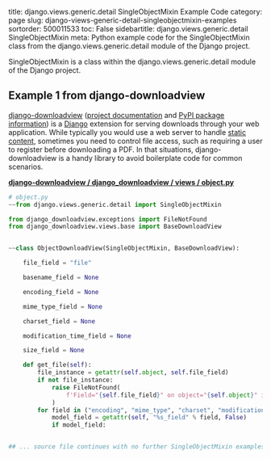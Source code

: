 title: django.views.generic.detail SingleObjectMixin Example Code
category: page
slug: django-views-generic-detail-singleobjectmixin-examples
sortorder: 500011533
toc: False
sidebartitle: django.views.generic.detail SingleObjectMixin
meta: Python example code for the SingleObjectMixin class from the django.views.generic.detail module of the Django project.


SingleObjectMixin is a class within the django.views.generic.detail module of the Django project.


## Example 1 from django-downloadview
[django-downloadview](https://github.com/benoitbryon/django-downloadview)
([project documentation](https://django-downloadview.readthedocs.io/en/1.9/)
and
[PyPI package information](https://pypi.org/project/django-downloadview/))
is a [Django](/django.html) extension for serving downloads through your
web application. While typically you would use a web server to handle
[static content](/static-content.html), sometimes you need to control
file access, such as requiring a user to register before downloading a
PDF. In that situations, django-downloadview is a handy library to avoid
boilerplate code for common scenarios.

[**django-downloadview / django_downloadview / views / object.py**](https://github.com/benoitbryon/django-downloadview/blob/master/django_downloadview/views/object.py)

```python
# object.py
~~from django.views.generic.detail import SingleObjectMixin

from django_downloadview.exceptions import FileNotFound
from django_downloadview.views.base import BaseDownloadView


~~class ObjectDownloadView(SingleObjectMixin, BaseDownloadView):

    file_field = "file"

    basename_field = None

    encoding_field = None

    mime_type_field = None

    charset_field = None

    modification_time_field = None

    size_field = None

    def get_file(self):
        file_instance = getattr(self.object, self.file_field)
        if not file_instance:
            raise FileNotFound(
                f'Field="{self.file_field}" on object="{self.object}" is empty'
            )
        for field in ("encoding", "mime_type", "charset", "modification_time", "size"):
            model_field = getattr(self, "%s_field" % field, False)
            if model_field:


## ... source file continues with no further SingleObjectMixin examples...

```

